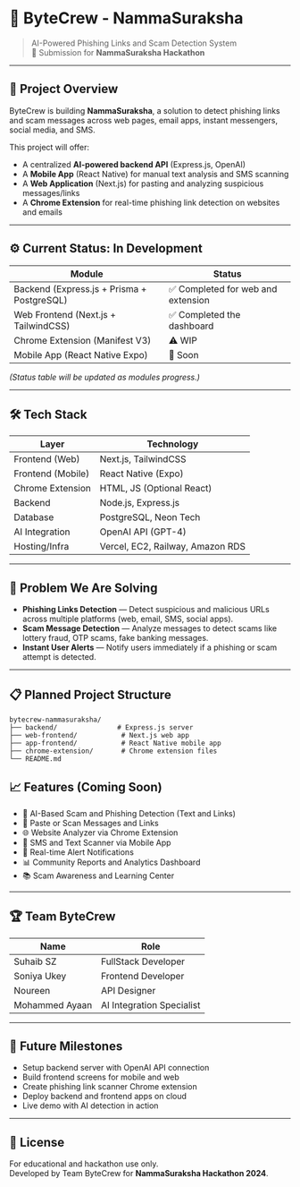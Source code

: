 # 🚨 ByteCrew - NammaSuraksha

> AI-Powered Phishing Links and Scam Detection System  
> 🚀 Submission for **NammaSuraksha Hackathon**

---

## 📜 Project Overview

ByteCrew is building **NammaSuraksha**, a solution to detect phishing links and scam messages across web pages, email apps, instant messengers, social media, and SMS.

This project will offer:
- A centralized **AI-powered backend API** (Express.js, OpenAI)
- A **Mobile App** (React Native) for manual text analysis and SMS scanning
- A **Web Application** (Next.js) for pasting and analyzing suspicious messages/links
- A **Chrome Extension** for real-time phishing link detection on websites and emails

---

## ⚙️ Current Status: **In Development**

| Module             | Status            |
|--------------------|-------------------|
| Backend (Express.js + Prisma + PostgreSQL) | ✅ Completed for web and extension |
| Web Frontend (Next.js + TailwindCSS)        | ✅ Completed the dashboard |
| Chrome Extension (Manifest V3)              | ⚠️ WIP |
| Mobile App (React Native Expo)              | 🔄 Soon |

_(Status table will be updated as modules progress.)_

---

## 🛠️ Tech Stack

| Layer              | Technology                   |
|--------------------|-------------------------------|
| Frontend (Web)     | Next.js, TailwindCSS           |
| Frontend (Mobile)  | React Native (Expo)            |
| Chrome Extension   | HTML, JS (Optional React)      |
| Backend            | Node.js, Express.js            |
| Database           | PostgreSQL, Neon Tech         |
| AI Integration     | OpenAI API (GPT-4)             |
| Hosting/Infra      | Vercel, EC2, Railway, Amazon RDS |

---

## 🧠 Problem We Are Solving

- **Phishing Links Detection** — Detect suspicious and malicious URLs across multiple platforms (web, email, SMS, social apps).
- **Scam Message Detection** — Analyze messages to detect scams like lottery fraud, OTP scams, fake banking messages.
- **Instant User Alerts** — Notify users immediately if a phishing or scam attempt is detected.

---

## 📋 Planned Project Structure

```
bytecrew-nammasuraksha/
├── backend/               # Express.js server
├── web-frontend/           # Next.js web app
├── app-frontend/           # React Native mobile app
├── chrome-extension/       # Chrome extension files
└── README.md
```

## 📈 Features (Coming Soon)

- 🧠 AI-Based Scam and Phishing Detection (Text and Links)
- 📄 Paste or Scan Messages and Links
- 🌐 Website Analyzer via Chrome Extension
- 📱 SMS and Text Scanner via Mobile App
- 🚨 Real-time Alert Notifications
- 📊 Community Reports and Analytics Dashboard
- 📚 Scam Awareness and Learning Center

---

## 🏆 Team ByteCrew

| Name         | Role          |
|--------------|---------------|
| Suhaib SZ     | FullStack Developer |
| Soniya Ukey     | Frontend Developer |
| Noureen     | API Designer |
| Mohammed Ayaan| AI Integration Specialist |

---

## 🚀 Future Milestones

- Setup backend server with OpenAI API connection
- Build frontend screens for mobile and web
- Create phishing link scanner Chrome extension
- Deploy backend and frontend apps on cloud
- Live demo with AI detection in action

---

## 📜 License

For educational and hackathon use only.  
Developed by Team ByteCrew for **NammaSuraksha Hackathon 2024**.
